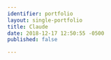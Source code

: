 ```yaml
---
identifier: portfolio
layout: single-portfolio
title: Claude
date: 2018-12-17 12:50:55 -0500
published: false

---
```

